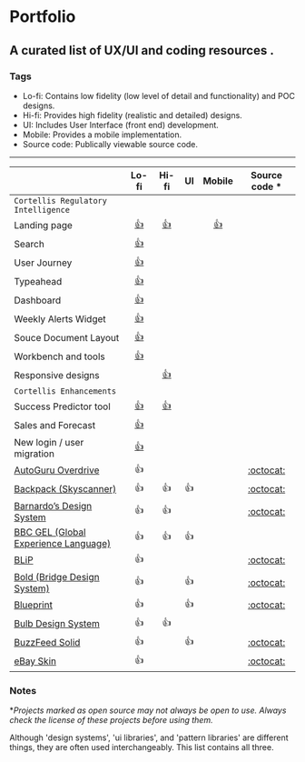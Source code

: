 # Portfolio

## A curated list of UX/UI and coding resources .


### Tags

- Lo-fi: Contains low fidelity (low level of detail and functionality) and POC designs.
- Hi-fi: Provides high fidelity (realistic and detailed) designs.
- UI: Includes User Interface (front end) development.
- Mobile: Provides a mobile implementation.
- Source code: Publically viewable source code.

---

|                                                                                   | Lo-fi      | Hi-fi        | UI            | Mobile |                                   Source code \*                                   |
| --------------------------------------------------------------------------------- | :--------: | :----------: | :-----------: | :-:    |:--------------------------------------------------------------------------------: |
| `Cortellis Regulatory Intelligence`                                               |            |              |               |        |                                                                                    |
| Landing page                                                                      |[👍](https://fv7n8d.axshare.com/ri.html)|[👍](https://clarivate.invisionapp.com/share/2QRSUHUNBTY#/370888312_RI_Landing_Page)| |[👍](https://clarivate.invisionapp.com/share/4KSYJTCA27Y#/361995396_splash_Screen)||
| Search                                                                            |[👍](https://buhlke.axshare.com/search_ri_enhanced.html)|||||
| User Journey                                                                      |[👍](https://pppgvw.axshare.com/all.html)|||||
| Typeahead                                                                         |[👍](https://pppgvw.axshare.com/typeahead.html)|||||
| Dashboard                                                                         |[👍](https://pppgvw.axshare.com/graph_final.html)|||||
| Weekly Alerts Widget                                                              |[👍](https://pppgvw.axshare.com/weekly_alerts.html)|||||
| Souce Document Layout                                                             |[👍](https://pppgvw.axshare.com/source_document.html)|||||
| Workbench and tools                                                               |[👍](https://clarivate.invisionapp.com/share/4DSYJKMS36G#/368289033_01-A-Workbench_Saved-Search_01)|||||
| Responsive designs                                                                ||[👍](https://clarivate.invisionapp.com/share/67RXSKQB4TR)||||
| `Cortellis Enhancements`                                                          ||||||
| Success Predictor tool                                                            |[👍](https://ox8ufl.axshare.com/home.html)|[👍](https://clarivate.invisionapp.com/share/DHHTESQ2JXE)||||
| Sales and Forecast                                                                |[👍](https://fo9s89.axshare.com/home.html)|||||
| New login / user migration                                                        |[👍](https://sjxuc6.axshare.com)|||||
| [AutoGuru Overdrive](http://overdrive.autoguru.io/)                               |     👍     |              |               |  |             [:octocat:](https://github.com/autoguru-au/overdrive)                |
| [Backpack (Skyscanner)](https://skyscanner.design/)                               |     👍     |      👍      |      👍       |  |              [:octocat:](https://github.com/skyscanner/backpack)                 |
| [Barnardo’s Design System](https://design-system.barnardos.org.uk)                |     👍     |      👍      |               |  |            [:octocat:](https://github.com/barnardos/design-system)               |
| [BBC GEL (Global Experience Language)](https://www.bbc.co.uk/gel)                 |     👍     |      👍      |      👍       |  |                                                                                  |
| [BLiP](https://design.blip.ai/)                                                   |     👍     |              |               | |               [:octocat:](https://github.com/takenet/blip-toolkit)                |
| [Bold (Bridge Design System)](https://bold.bridge.ufsc.br/)                       |     👍     |              |      👍       |  |             [:octocat:](https://github.com/laboratoriobridge/bold)               |
| [Blueprint](https://blueprintjs.com/)                                             |     👍     |              |      👍       |  |               [:octocat:](https://github.com/palantir/blueprint)                 |
| [Bulb Design System](https://design.bulb.co.uk/)                                  |     👍     |      👍      |               | |                                                                                   |
| [BuzzFeed Solid](https://solid.buzzfeed.com/)                                     |     👍     |              |      👍       | |                  [:octocat:](https://github.com/buzzfeed/solid)                   |
| [eBay Skin](https://ebay.github.io/skin/)                                         |     👍     |              |               |  |                   [:octocat:](https://github.com/eBay/skin)                      |

### Notes

\*_Projects marked as open source may not always be open to use. Always check the license of these projects before using them._

Although 'design systems', 'ui libraries', and 'pattern libraries' are different things, they are often used interchangeably. This list contains all three.
